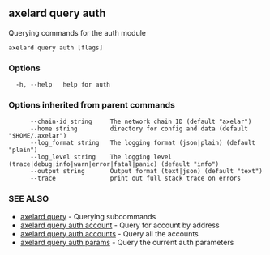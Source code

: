 ## axelard query auth

Querying commands for the auth module

```
axelard query auth [flags]
```

### Options

```
  -h, --help   help for auth
```

### Options inherited from parent commands

```
      --chain-id string     The network chain ID (default "axelar")
      --home string         directory for config and data (default "$HOME/.axelar")
      --log_format string   The logging format (json|plain) (default "plain")
      --log_level string    The logging level (trace|debug|info|warn|error|fatal|panic) (default "info")
      --output string       Output format (text|json) (default "text")
      --trace               print out full stack trace on errors
```

### SEE ALSO

- [axelard query](/cli-docs/v0_31_1/axelard_query) - Querying subcommands
- [axelard query auth account](/cli-docs/v0_31_1/axelard_query_auth_account) - Query for account by address
- [axelard query auth accounts](/cli-docs/v0_31_1/axelard_query_auth_accounts) - Query all the accounts
- [axelard query auth params](/cli-docs/v0_31_1/axelard_query_auth_params) - Query the current auth parameters
